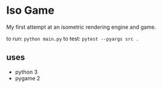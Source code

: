# Iso Game

My first attempt at an isometric rendering engine and game.

to run: `python main.py`
to test: `pytest --pyargs src .`
## uses
- python 3
- pygame 2

